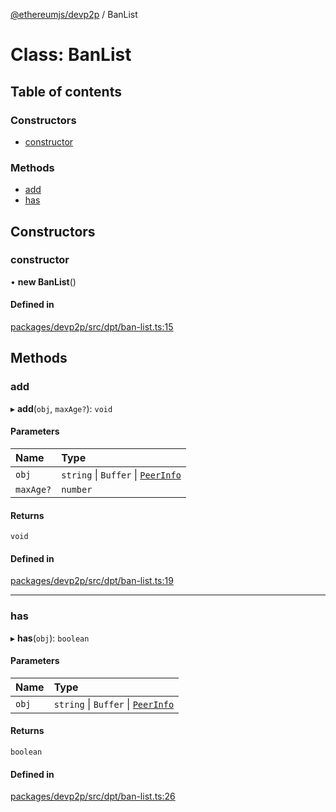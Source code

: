 [@ethereumjs/devp2p](../README.md) / BanList

# Class: BanList

## Table of contents

### Constructors

- [constructor](BanList.md#constructor)

### Methods

- [add](BanList.md#add)
- [has](BanList.md#has)

## Constructors

### constructor

• **new BanList**()

#### Defined in

[packages/devp2p/src/dpt/ban-list.ts:15](https://github.com/ethereumjs/ethereumjs-monorepo/blob/master/packages/devp2p/src/dpt/ban-list.ts#L15)

## Methods

### add

▸ **add**(`obj`, `maxAge?`): `void`

#### Parameters

| Name | Type |
| :------ | :------ |
| `obj` | `string` \| `Buffer` \| [`PeerInfo`](../interfaces/PeerInfo.md) |
| `maxAge?` | `number` |

#### Returns

`void`

#### Defined in

[packages/devp2p/src/dpt/ban-list.ts:19](https://github.com/ethereumjs/ethereumjs-monorepo/blob/master/packages/devp2p/src/dpt/ban-list.ts#L19)

___

### has

▸ **has**(`obj`): `boolean`

#### Parameters

| Name | Type |
| :------ | :------ |
| `obj` | `string` \| `Buffer` \| [`PeerInfo`](../interfaces/PeerInfo.md) |

#### Returns

`boolean`

#### Defined in

[packages/devp2p/src/dpt/ban-list.ts:26](https://github.com/ethereumjs/ethereumjs-monorepo/blob/master/packages/devp2p/src/dpt/ban-list.ts#L26)
